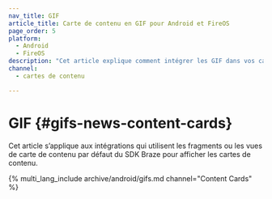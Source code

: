 ```yaml
---
nav_title: GIF
article_title: Carte de contenu en GIF pour Android et FireOS
page_order: 5
platform: 
  - Android
  - FireOS
description: "Cet article explique comment intégrer les GIF dans vos cartes de contenu Android ou FireOS."
channel:
  - cartes de contenu

---
```


# GIF {#gifs-news-content-cards}

Cet article s’applique aux intégrations qui utilisent les fragments ou les vues de carte de contenu par défaut du SDK Braze pour afficher les cartes de contenu.

{% multi_lang_include archive/android/gifs.md channel="Content Cards" %}